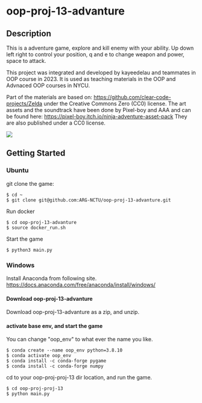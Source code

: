 # oop-proj-13-advanture

## Description
This is a adventure game, explore and kill enemy with your ability. Up down left right to control your position, q and e to change weapon and power, space to attack.

This project was integrated and developed by kayeedelau and teammates in OOP course in 2023.
It is used as teaching materials in the OOP and Advnaced OOP courses in NYCU.

Part of the materials are based on:
https://github.com/clear-code-projects/Zelda
under the Creative Commons Zero (CC0) license.
The art assets and the soundtrack have been done by Pixel-boy and AAA and can be found here: https://pixel-boy.itch.io/ninja-adventure-asset-pack They are also published under a CC0 license.


<img src="./oop13.gif"/>

## Getting Started

### Ubuntu
git clone the game:
```
$ cd ~
$ git clone git@github.com:ARG-NCTU/oop-proj-13-advanture.git
```
Run docker
```
$ cd oop-proj-13-advanture
$ source docker_run.sh
```
Start the game
```
$ python3 main.py
```

### Windows
Install Anaconda from following site.
https://docs.anaconda.com/free/anaconda/install/windows/
#### Download oop-proj-13-advanture
Download oop-proj-13-advanture as a zip, and unzip.
#### activate base env, and start the game
You can change "oop_env" to what ever the name you like.
```
$ conda create --name oop_env python=3.8.10
$ conda activate oop_env
$ conda install -c conda-forge pygame
$ conda install -c conda-forge numpy
```
cd to your oop-proj-proj-13 dir location, and run the game.
```
$ cd oop-proj-proj-13
$ python main.py
```
